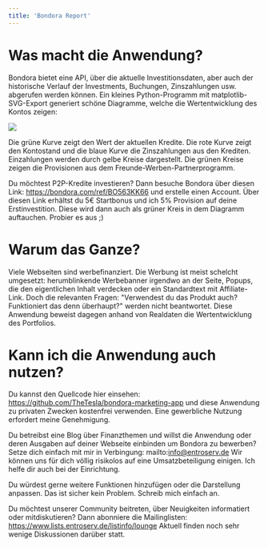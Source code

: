 ```yaml
---
title: 'Bondora Report'
---
```


# Was macht die Anwendung?

Bondora bietet eine API, über die aktuelle Investitionsdaten, aber auch der historische Verlauf der Investments, Buchungen, Zinszahlungen usw. abgerufen werden können. Ein kleines Python-Programm mit matplotlib-SVG-Export generiert schöne Diagramme, welche die Wertentwicklung des Kontos zeigen:

![](/images/report.svg)

Die grüne Kurve zeigt den Wert der aktuellen Kredite. Die rote Kurve zeigt den Kontostand und die blaue Kurve die Zinszahlungen aus den Krediten. Einzahlungen werden durch gelbe Kreise dargestellt. Die grünen Kreise zeigen die Provisionen aus dem Freunde-Werben-Partnerprogramm.

Du möchtest P2P-Kredite investieren? Dann besuche Bondora über diesen Link: https://bondora.com/ref/BO563KK66 und erstelle einen Account. Über diesen Link erhältst du 5€ Startbonus und ich 5% Provision auf deine Erstinvestition. Diese wird dann auch als grüner Kreis in dem Diagramm auftauchen. Probier es aus ;)

# Warum das Ganze?

Viele Webseiten sind werbefinanziert. Die Werbung ist meist schelcht umgesetzt: herumblinkende Werbebanner irgendwo an der Seite, Popups, die den eigentlichen Inhalt verdecken oder ein Standardtext mit Affiliate-Link. Doch die relevanten Fragen: "Verwendest du das Produkt auch? Funktioniert das denn überhaupt?" werden nicht beantwortet. Diese Anwendung beweist dagegen anhand von Realdaten die Wertentwicklung des Portfolios. 

# Kann ich die Anwendung auch nutzen?

Du kannst den Quellcode hier einsehen: https://github.com/TheTesla/bondora-marketing-app und diese Anwendung zu privaten Zwecken kostenfrei verwenden. Eine gewerbliche Nutzung erfordert meine Genehmigung.

Du betreibst eine Blog über Finanzthemen  und willst die Anwendung oder deren Ausgaben auf deiner Webseite einbinden um Bondora zu bewerben? Setze dich einfach mit mir in Verbingung: mailto:info@entroserv.de Wir können uns für dich völlig risikolos auf eine Umsatzbeteiligung einigen. Ich helfe dir auch bei der Einrichtung.

Du würdest gerne weitere Funktionen hinzufügen oder die Darstellung anpassen. Das ist sicher kein Problem. Schreib mich einfach an.

Du möchtest unserer Community beitreten, über Neuigkeiten informatiert oder mitdiskutieren? Dann abonniere die Mailinglisten: https://www.lists.entroserv.de/listinfo/lounge Aktuell finden noch sehr wenige Diskussionen darüber statt.

